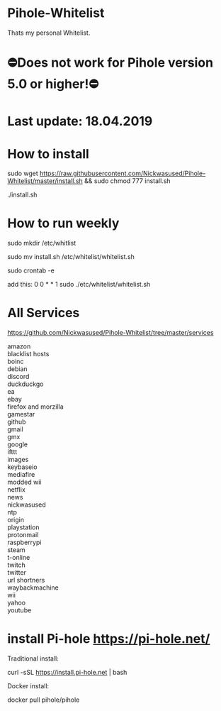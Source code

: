 # Pihole-Whitelist

Thats my personal Whitelist.

# ⛔Does not work for Pihole version 5.0 or higher!⛔

# Last update: 18.04.2019


# How to install

sudo wget https://raw.githubusercontent.com/Nickwasused/Pihole-Whitelist/master/install.sh && sudo chmod 777 install.sh

./install.sh

# How to run weekly

sudo mkdir /etc/whitlist

sudo mv install.sh /etc/whitelist/whitelist.sh

sudo crontab -e

add this:  0 0 * * 1 sudo ./etc/whitelist/whitelist.sh

# All Services

https://github.com/Nickwasused/Pihole-Whitelist/tree/master/services

amazon<br>
blacklist hosts<br>
boinc<br>
debian<br>
discord<br>
duckduckgo<br>
ea<br>
ebay<br>
firefox and morzilla<br>
gamestar<br>
github<br>
gmail<br>
gmx<br>
google<br>
ifttt<br>
images<br>
keybaseio<br>
mediafire<br>
modded wii<br>
netflix<br>
news<br>
nickwasused<br>
ntp<br>
origin<br>
playstation<br>
protonmail<br>
raspberrypi<br>
steam<br>
t-online<br>
twitch<br>
twitter<br>
url shortners<br>
waybackmachine<br>
wii<br>
yahoo<br>
youtube<br>

# install Pi-hole  https://pi-hole.net/

Traditional install:<br>

curl -sSL https://install.pi-hole.net | bash<br>

Docker install:<br>

docker pull pihole/pihole
